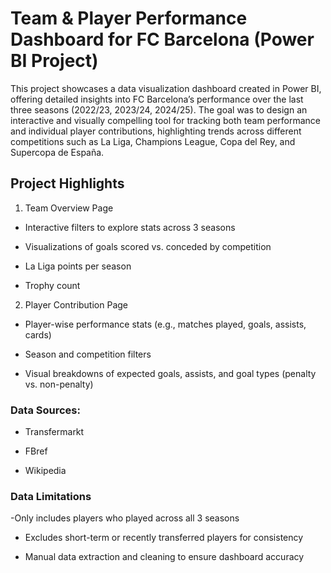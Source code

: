 # Team & Player Performance Dashboard for FC Barcelona (Power BI Project)


This project showcases a data visualization dashboard created in Power BI, offering detailed insights into FC Barcelona’s performance over the last three seasons (2022/23, 2023/24, 2024/25). The goal was to design an interactive and visually compelling tool for tracking both team performance and individual player contributions, highlighting trends across different competitions such as La Liga, Champions League, Copa del Rey, and Supercopa de España.

## Project Highlights

1. Team Overview Page

- Interactive filters to explore stats across 3 seasons

- Visualizations of goals scored vs. conceded by competition

- La Liga points per season

- Trophy count 

2. Player Contribution Page

- Player-wise performance stats (e.g., matches played, goals, assists, cards)

- Season and competition filters

- Visual breakdowns of expected goals, assists, and goal types (penalty vs. non-penalty)



### Data Sources:

- Transfermarkt

- FBref

- Wikipedia

### Data Limitations

-Only includes players who played across all 3 seasons

- Excludes short-term or recently transferred players for consistency

- Manual data extraction and cleaning to ensure dashboard accuracy


